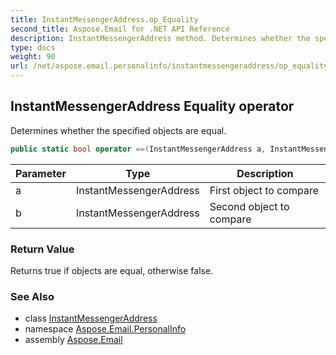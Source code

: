 ```yaml
---
title: InstantMessengerAddress.op_Equality
second_title: Aspose.Email for .NET API Reference
description: InstantMessengerAddress method. Determines whether the specified objects are equal
type: docs
weight: 90
url: /net/aspose.email.personalinfo/instantmessengeraddress/op_equality/
---
```

## InstantMessengerAddress Equality operator

Determines whether the specified objects are equal.

```csharp
public static bool operator ==(InstantMessengerAddress a, InstantMessengerAddress b)
```

| Parameter | Type | Description |
| --- | --- | --- |
| a | InstantMessengerAddress | First object to compare |
| b | InstantMessengerAddress | Second object to compare |

### Return Value

Returns true if objects are equal, otherwise false.

### See Also

* class [InstantMessengerAddress](../)
* namespace [Aspose.Email.PersonalInfo](../../instantmessengeraddress/)
* assembly [Aspose.Email](../../../)


